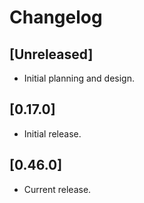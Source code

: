 # Changelog

## [Unreleased]

- Initial planning and design.

## [0.17.0]

- Initial release.

## [0.46.0]

- Current release.